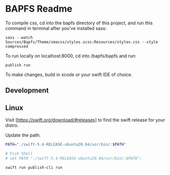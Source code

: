 # BAPFS Readme

To compile css, cd into the bapfs directory of this project, and run this command in terminal after you've installed sass:
```
sass --watch Sources/Bapfs/Theme/smacss/styles.scss:Resources/styles.css --style compressed
```

To run locally on localhost:8000, cd into /bapfs/bapfs and run:
```
publish run
```

To make changes, build in xcode or your swift IDE of choice.

## Development

## Linux

Visit [https://swift.org/download/#releases] to find the swift release for your distro.

Update the path:

```sh
PATH="./swift-5.4-RELEASE-ubuntu20.04/usr/bin/:$PATH"

# Fish Shell
# set PATH "./swift-5.4-RELEASE-ubuntu20.04/usr/bin/:$PATH";

swift run publish-cli run
```

